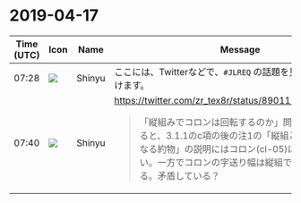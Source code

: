 # 2019-04-17

|Time (UTC)|Icon|Name|Message|
|---|---|---|---|
|07:28|![](https://avatars.slack-edge.com/2019-04-17/604316276593_b98417506de391d2c423_72.jpg)|Shinyu|ここには、Twitterなどで、`#JLREQ` の話題を見つけて、貼り付けます。|
|07:40|![](https://avatars.slack-edge.com/2019-04-17/604316276593_b98417506de391d2c423_72.jpg)|Shinyu|<https://twitter.com/zr_tex8r/status/890111333538160640><br><blockquote>「縦組みでコロンは回転するのか」問題、#JLREQ で見ると、3.1.1のc項の後の注1の「縦組と横組で字形の異なる約物」の説明にはコロン(cl-05)は全く出てこない。一方でコロンの字送り幅は縦組でも半角となっている。矛盾している？</blockquote>|
